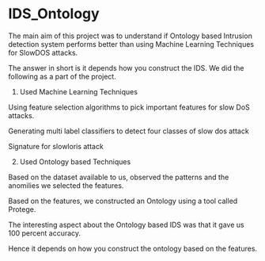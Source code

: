 # IDS_Ontology

The main aim of this project was to understand if Ontology based Intrusion detection system performs better than using Machine Learning Techniques for SlowDOS attacks.

The answer in short is it depends how you construct the IDS.
We did the following as a part of the project.
1) Used Machine Learning Techniques

Using feature selection algorithms to pick important features for slow DoS attacks.

Generating multi label classifiers to detect four classes of slow dos attack

Signature for slowloris attack

2) Used Ontology based Techniques

Based on the dataset available to us, observed the patterns and the anomilies we selected the features.

Based on the features, we constructed an Ontology using a tool called Protege.

The interesting aspect about the Ontology based IDS was that it gave us 100 percent accuracy. 

Hence it depends on how you construct the ontology based on the features.



